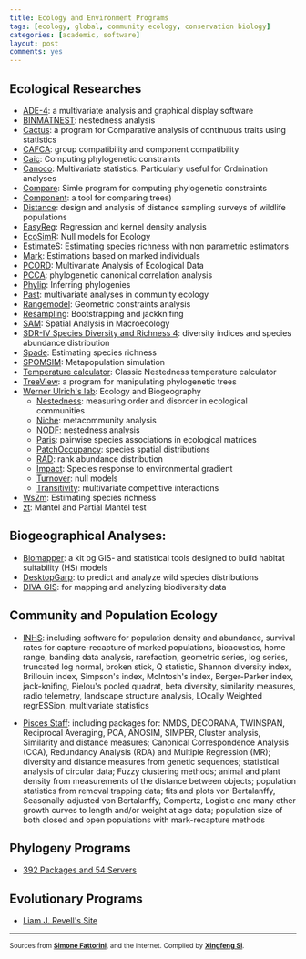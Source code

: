 ```yaml
---
title: Ecology and Environment Programs
tags: [ecology, global, community ecology, conservation biology]
categories: [academic, software]
layout: post
comments: yes
---
```


## Ecological Researches

-   [ADE-4](http://pbil.univ-lyon1.fr/JTHome/ref/ADE-4-Web.html): a multivariate analysis and graphical display software
-   [BINMATNEST](http://www.eeza.csic.es/eeza/personales/rgirones.aspx): nestedness analysis
-   [Cactus](http://www.schwilk.org/pricklysoft.org/software/cactus.html): a program for Comparative analysis of continuous traits using statistics
-   [CAFCA](http://www.mzandee.net/~zandee/cafca/): group compatibility and component compatibility
-   [Caic](http://www.bio.ic.ac.uk/evolve/software/caic/): Computing phylogenetic constraints
-   [Canoco](http://www.microcomputerpower.com/): Multivariate statistics. Particularly useful for Ordnination analyses
-   [Compare](http://www.indiana.edu/~martinsl/compare/): Simle program for computing phylogenetic constraints
-   [Component](http://taxonomy.zoology.gla.ac.uk/rod/cpw.html): a tool for comparing trees)
-   [Distance](http://www.ruwpa.st-and.ac.uk/distance/): design and analysis of distance sampling surveys of wildlife populations
-   [EasyReg](http://econ.la.psu.edu/~hbierens/EASYREG.HTM): Regression and kernel density analysis
-   [EcoSimR](http://www.uvm.edu/~ngotelli/EcoSim/EcoSim.html): Null models for Ecology
-   [EstimateS](http://viceroy.eeb.uconn.edu/EstimateS): Estimating species richness with non parametric estimators
-   [Mark](http://www.cnr.colostate.edu/~gwhite/mark/mark.htm): Estimations based on marked individuals
-   [PCORD](http://home.centurytel.net/~mjm/): Multivariate Analysis of Ecological Data
-   [PCCA](http://anolis.oeb.harvard.edu/~liam/programs/): phylogenetic canonical correlation analysis
-   [Phylip](http://evolution.genetics.washington.edu/phylip.html): Inferring phylogenies
-   [Past](http://folk.uio.no/ohammer/past/): multivariate analyses in community ecology
-   [Rangemodel](http://viceroy.eeb.uconn.edu/RangeModel): Geometric constraints analysis
-   [Resampling](http://www.uvm.edu/~dhowell/StatPages/Resampling/Resampling.html): Bootstrapping and jackknifing
-   [SAM](http://www.ecoevol.ufg.br/sam/): Spatial Analysis in Macroecology
-   [SDR-IV Species Diversity and Richness 4](http://www.pisces-conservation.com/sdrhelp/index.html?betadivind.htm): diversity indices and     species abundance distribution
-   [Spade](http://chao.stat.nthu.edu.tw/blog/software-download/spade/): Estimating species richness
-   [SPOMSIM](http://www.helsinki.fi/bioscience/consplan/software/SPOMSIM.html): Metapopulation simulation
-   [Temperature calculator](http://www.aics-research.com/nestedness/tempcalc.html): Classic Nestedness temperature calculator
-   [TreeView](http://taxonomy.zoology.gla.ac.uk/rod/treeview.html): a program for manipulating phylogenetic trees
-   [Werner Ulrich's lab](http://www.keib.umk.pl/?lang=en): Ecology and Biogeography
	-   [Nestedness](http://www.keib.umk.pl/nestedness/): measuring order and disorder in ecological communities
	-   [Niche](http://www.keib.umk.pl/niche/): metacommunity analysis
	-   [NODF](http://www.keib.umk.pl/nodf/): nestedness analysis
	-   [Paris](http://www.keib.umk.pl/pairs/): pairwise species associations in ecological matrices
	-   [PatchOccupancy](http://www.keib.umk.pl/drugorzedne-oprogramowanie/): species spatial distributions
	-   [RAD](http://www.keib.umk.pl/rad/): rank abundance distribution
	-   [Impact](http://www.keib.umk.pl/impact/): Species response to environmental gradient
	-   [Turnover](http://www.keib.umk.pl/turnover/): null models
	-   [Transitivity](http://www.keib.umk.pl/turnover/transitivity/): multivariate competitive interactions 
-   [Ws2m](http://eebweb.arizona.edu/diversity/): Estimating species richness
-   [zt](http://bioinformatics.psb.ugent.be/webtools/zt/): Mantel and Partial Mantel test

## Biogeographical Analyses:

-   [Biomapper](http://www2.unil.ch/biomapper/index.html): a kit og GIS- and statistical tools designed to build
    habitat suitability (HS) models
-   [DesktopGarp](http://www.nhm.ku.edu/desktopgarp/index.html): to predict and analyze wild species distributions
-   [DIVA GIS](http://www.diva-gis.org/): for mapping and analyzing biodiversity data

## Community and Population Ecology

-	[INHS](http://nhsbig.inhs.uiuc.edu/wes/soft_text.html): including software for population density and abundance, survival rates for capture-recapture of marked populations, bioacustics, home range, banding data analysis, rarefaction, geometric series, log series, truncated log normal, broken stick, Q statistic, Shannon diversity index, Brillouin index, Simpson's index, McIntosh's index, Berger-Parker index, jack-knifing, Pielou's pooled quadrat, beta diversity, similarity measures, radio telemetry, landscape structure analysis, LOcally Weighted regrESSion, multivariate statistics

-	[Pisces Staff](http://www.pisces-conservation.com/): including
packages for: NMDS, DECORANA, TWINSPAN, Reciprocal Averaging, PCA, ANOSIM, SIMPER, Cluster analysis, Similarity and distance measures; Canonical Correspondence Analysis (CCA), Redundancy Analysis (RDA) and Multiple Regression (MR); diversity and distance measures from genetic sequences; statistical analysis of circular data; Fuzzy clustering methods; animal and plant density from measurements of the distance between objects; population statistics from removal trapping data; fits and plots von Bertalanffy, Seasonally-adjusted von Bertalanffy, Gompertz, Logistic and many other growth curves to length and/or weight at age data; population size of both closed and open populations with mark-recapture methods

## Phylogeny Programs 

-	[392 Packages and 54 Servers](http://evolution.genetics.washington.edu/phylip/software.html)

## Evolutionary Programs

-	[Liam J. Revell's Site](http://anolis.oeb.harvard.edu/~liam/programs/)



---

<small>Sources from [**Simone Fattorini**](https://sites.google.com/site/fattorinitenebrionidae/), and the Internet. Compiled by [**Xingfeng Si**](http://sixf.org). </small>